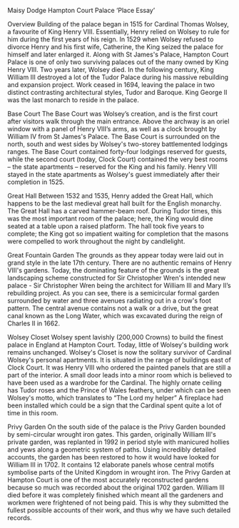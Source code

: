 Maisy Dodge
Hampton Court Palace ‘Place Essay’

Overview
	Building of the palace began in 1515 for Cardinal Thomas Wolsey, a favourite of King Henry VIII. Essentially, Henry relied on Wolsey to rule for him during the first years of his reign. In 1529 when Wolsey refused to divorce Henry and his first wife, Catherine, the King seized the palace for himself and later enlarged it. Along with St James's Palace, Hampton Court Palace is one of only two surviving palaces out of the many owned by King Henry VIII. Two years later, Wolsey died. In the following century, King William III destroyed a lot of the Tudor Palace during his massive rebuilding and expansion project. Work ceased in 1694, leaving the palace in two distinct contrasting architectural styles, Tudor and Baroque. King George II was the last monarch to reside in the palace. 
	
Base Court
	The Base Court was Wolsey’s creation, and is the first court after visitors walk through the main entrance. Above the archway is an oriel window with a panel of Henry VIII’s arms, as well as a clock brought by William IV from St James's Palace. The Base Court is surrounded on the north, south and west sides by Wolsey's two-storey battlemented lodgings ranges. The Base Court contained forty-four lodgings reserved for guests, while the second court (today, Clock Court) contained the very best rooms – the state apartments – reserved for the King and his family. Henry VIII stayed in the state apartments as Wolsey's guest immediately after their completion in 1525. 

Great Hall
	Between 1532 and 1535, Henry added the Great Hall, which happens to be the last medieval great hall built for the English monarchy. The Great Hall has a carved hammer-beam roof. During Tudor times, this was the most important room of the palace; here, the King would dine seated at a table upon a raised platform. The hall took five years to complete; the King got so impatient waiting for completion that the masons were compelled to work throughout the night by candlelight.

Great Fountain Garden
	The grounds as they appear today were laid out in grand style in the late 17th century. There are no authentic remains of Henry VIII's gardens. Today, the dominating feature of the grounds is the great landscaping scheme constructed for Sir Christopher Wren's intended new palace - Sir Christopher Wren being the architect for William III and Mary II’s rebuilding project. As you can see, there is a semicircular formal garden surrounded by water and three avenues radiating out in a crow's foot pattern. The central avenue contains not a walk or a drive, but the great canal known as the Long Water, which was excavated during the reign of Charles II in 1662.

Wolsey Closet
	Wolsey spent lavishly (200,000 Crowns) to build the finest palace in England at Hampton Court. Today, little of Wolsey's building work remains unchanged. Wolsey's Closet is now the solitary survivor of Cardinal Wolsey's personal apartments. It is situated in the range of buildings east of Clock Court. It was Henry VIII who ordered the painted panels that are still a part of the interior. A small door leads into a minor room which is believed to have been used as a wardrobe for the Cardinal. The highly ornate ceiling has Tudor roses and the Prince of Wales feathers, under which can be seen Wolsey's motto, which translates to “The Lord my helper” A fireplace had been installed which could be a sign that the Cardinal spent quite a lot of time in this room.

Privy Garden
	On the south side of the palace is the Privy Garden bounded by semi-circular wrought iron gates. This garden, originally William III's private garden, was replanted in 1992 in period style with manicured hollies and yews along a geometric system of paths. Using incredibly detailed accounts, the garden has been restored to how it would have looked for William III in 1702. It contains 12 elaborate panels whose central motifs symbolise parts of the United Kingdom in wrought iron. The Privy Garden at Hampton Court is one of the most accurately reconstructed gardens because so much was recorded about the original 1702 garden. William III died before it was completely finished which meant all the gardeners and workmen were frightened of not being paid. This is why they submitted the fullest possible accounts of their work, and thus why we have such detailed records. 




